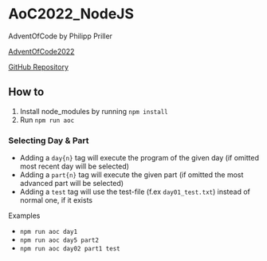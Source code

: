 # AoC2022_NodeJS

AdventOfCode by Philipp Priller

[AdventOfCode2022](https://adventofcode.com/)

[GitHub Repository](https://github.com/SubNet32/AoC2022_NodeJS)

## How to

1. Install node_modules by running `npm install`
2. Run `npm run aoc`

### Selecting Day & Part

- Adding a `day{n}` tag will execute the program of the given day (if omitted most recent day will be selected)
- Adding a `part{n}` tag will execute the given part (if omitted the most advanced part will be selected)
- Adding a `test` tag will use the test-file (f.ex `day01_test.txt`) instead of normal one, if it exists

Examples

- `npm run aoc day1`
- `npm run aoc day5 part2`
- `npm run aoc day02 part1 test`
